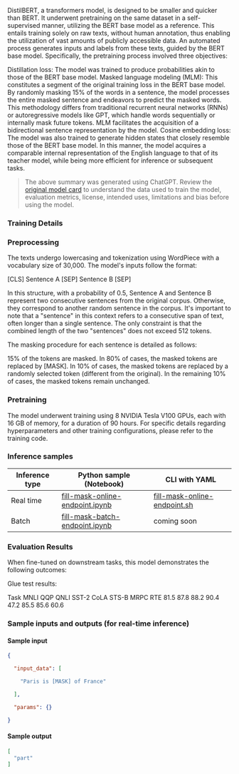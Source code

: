 DistilBERT, a transformers model, is designed to be smaller and quicker than BERT. It underwent pretraining on the same dataset in a self-supervised manner, utilizing the BERT base model as a reference. This entails training solely on raw texts, without human annotation, thus enabling the utilization of vast amounts of publicly accessible data. An automated process generates inputs and labels from these texts, guided by the BERT base model. Specifically, the pretraining process involved three objectives:

Distillation loss: The model was trained to produce probabilities akin to those of the BERT base model.
Masked language modeling (MLM): This constitutes a segment of the original training loss in the BERT base model. By randomly masking 15% of the words in a sentence, the model processes the entire masked sentence and endeavors to predict the masked words. This methodology differs from traditional recurrent neural networks (RNNs) or autoregressive models like GPT, which handle words sequentially or internally mask future tokens. MLM facilitates the acquisition of a bidirectional sentence representation by the model.
Cosine embedding loss: The model was also trained to generate hidden states that closely resemble those of the BERT base model.
In this manner, the model acquires a comparable internal representation of the English language to that of its teacher model, while being more efficient for inference or subsequent tasks.
> The above summary was generated using ChatGPT. Review the <a href="https://huggingface.co/distilbert-base-cased" target="_blank">original model card</a> to understand the data used to train the model, evaluation metrics, license, intended uses, limitations and bias before using the model.

### Training Details

### Preprocessing

The texts undergo lowercasing and tokenization using WordPiece with a vocabulary size of 30,000. The model's inputs follow the format:

[CLS] Sentence A [SEP] Sentence B [SEP]

In this structure, with a probability of 0.5, Sentence A and Sentence B represent two consecutive sentences from the original corpus. Otherwise, they correspond to another random sentence in the corpus. It's important to note that a "sentence" in this context refers to a consecutive span of text, often longer than a single sentence. The only constraint is that the combined length of the two "sentences" does not exceed 512 tokens.

The masking procedure for each sentence is detailed as follows:

15% of the tokens are masked.
In 80% of cases, the masked tokens are replaced by [MASK].
In 10% of cases, the masked tokens are replaced by a randomly selected token (different from the original).
In the remaining 10% of cases, the masked tokens remain unchanged.

### Pretraining
The model underwent training using 8 NVIDIA Tesla V100 GPUs, each with 16 GB of memory, for a duration of 90 hours. For specific details regarding hyperparameters and other training configurations, please refer to the training code.

### Inference samples

Inference type|Python sample (Notebook)|CLI with YAML
|--|--|--|
Real time|<a href="https://aka.ms/azureml-infer-online-sdk-fill-mask" target="_blank">fill-mask-online-endpoint.ipynb</a>|<a href="https://aka.ms/azureml-infer-online-cli-fill-mask" target="_blank">fill-mask-online-endpoint.sh</a>
Batch |<a href="https://aka.ms/azureml-infer-batch-sdk-fill-mask" target="_blank">fill-mask-batch-endpoint.ipynb</a>| coming soon


### Evaluation Results

When fine-tuned on downstream tasks, this model demonstrates the following outcomes:

Glue test results:

Task	MNLI	QQP	QNLI	SST-2	CoLA	STS-B	MRPC	RTE
81.5	87.8	88.2	90.4	47.2	85.5	85.6	60.6

### Sample inputs and outputs (for real-time inference)

#### Sample input
```json
{ 

  "input_data": [ 

    "Paris is [MASK] of France" 

  ], 

  "params": {} 

} 
```

#### Sample output
```json
[
  "part"
]
```
